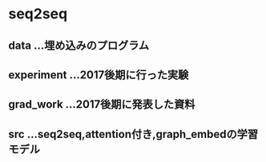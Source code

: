 # seq2seq


## data ...埋め込みのプログラム
## experiment ...2017後期に行った実験
## grad_work ...2017後期に発表した資料
## src ...seq2seq,attention付き,graph_embedの学習モデル
